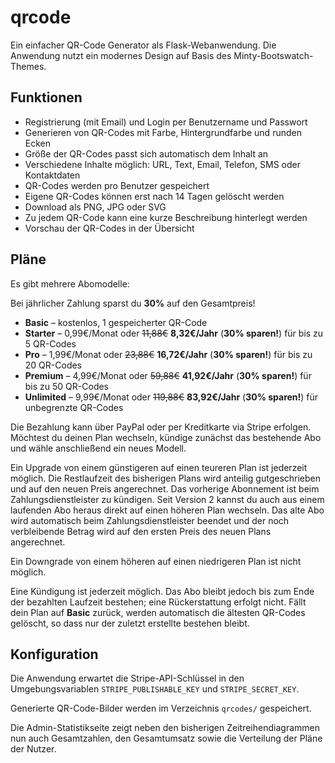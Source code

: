 # qrcode
Ein einfacher QR-Code Generator als Flask-Webanwendung.
Die Anwendung nutzt ein modernes Design auf Basis des Minty-Bootswatch-Themes.

## Funktionen
- Registrierung (mit Email) und Login per Benutzername und Passwort
- Generieren von QR-Codes mit Farbe, Hintergrundfarbe und runden Ecken
- Größe der QR-Codes passt sich automatisch dem Inhalt an
- Verschiedene Inhalte möglich: URL, Text, Email, Telefon, SMS oder Kontaktdaten
- QR-Codes werden pro Benutzer gespeichert
- Eigene QR-Codes können erst nach 14 Tagen gelöscht werden
- Download als PNG, JPG oder SVG
- Zu jedem QR-Code kann eine kurze Beschreibung hinterlegt werden
- Vorschau der QR-Codes in der Übersicht

## Pläne

Es gibt mehrere Abomodelle:

Bei jährlicher Zahlung sparst du **30%** auf den Gesamtpreis!

- **Basic** – kostenlos, 1 gespeicherter QR-Code
- **Starter** – 0,99€/Monat oder ~~11,88€~~ **8,32€/Jahr** (**30% sparen!**) für bis zu 5 QR-Codes
- **Pro** – 1,99€/Monat oder ~~23,88€~~ **16,72€/Jahr** (**30% sparen!**) für bis zu 20 QR-Codes
- **Premium** – 4,99€/Monat oder ~~59,88€~~ **41,92€/Jahr** (**30% sparen!**) für bis zu 50 QR-Codes
- **Unlimited** – 9,99€/Monat oder ~~119,88€~~ **83,92€/Jahr** (**30% sparen!**) für unbegrenzte QR-Codes

Die Bezahlung kann über PayPal oder per Kreditkarte via Stripe erfolgen.
Möchtest du deinen Plan wechseln, kündige zunächst das bestehende Abo und wähle anschließend ein neues Modell.

Ein Upgrade von einem günstigeren auf einen teureren Plan ist jederzeit möglich. Die Restlaufzeit des bisherigen Plans wird anteilig gutgeschrieben und auf den neuen Preis angerechnet. Das vorherige Abonnement ist beim Zahlungsdienstleister zu kündigen.
Seit Version 2 kannst du auch aus einem laufenden Abo heraus direkt auf einen höheren Plan wechseln. Das alte Abo wird automatisch beim Zahlungsdienstleister beendet und der noch verbleibende Betrag wird auf den ersten Preis des neuen Plans angerechnet.

Ein Downgrade von einem höheren auf einen niedrigeren Plan ist nicht möglich.

Eine Kündigung ist jederzeit möglich. Das Abo bleibt jedoch bis zum Ende der bezahlten Laufzeit bestehen; eine Rückerstattung erfolgt nicht.
Fällt dein Plan auf **Basic** zurück, werden automatisch die ältesten QR-Codes gelöscht, so dass nur der zuletzt erstellte bestehen bleibt.

## Konfiguration

Die Anwendung erwartet die Stripe-API-Schlüssel in den Umgebungsvariablen
`STRIPE_PUBLISHABLE_KEY` und `STRIPE_SECRET_KEY`.

Generierte QR-Code-Bilder werden im Verzeichnis `qrcodes/` gespeichert.

Die Admin-Statistikseite zeigt neben den bisherigen Zeitreihendiagrammen nun auch
Gesamtzahlen, den Gesamtumsatz sowie die Verteilung der Pläne der Nutzer.

